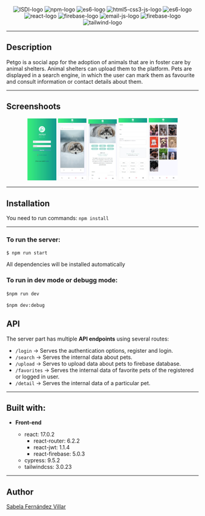 <p align="center">
    <img src="https://www.isdi.education/uploads/media/open-graph/08/1278-Captura%20de%20pantalla%202021-09-24%20a%20las%2014.22.27.png?v=1-0" alt="ISDI-logo" width="100"/>
    <img src="https://authy.com/wp-content/uploads/npm-logo.png" alt="npm-logo" width="50"/>
    <img src="https://i.blogs.es/545cf8/es6-logo/450_1000.png" alt="es6-logo" width="50"/>
    <img src="https://teorema-rd.com/storage/2020/05/Html5-JS-css-logo.jpg" alt="html5-css3-js-logo" width="150"/>
    <img src="https://cdn.rawgit.com/feross/standard/master/badge.svg" alt="es6-logo" width="100"/>
    <img src="https://blog.wildix.com/wp-content/uploads/2020/06/react-logo.jpg" alt="react-logo" width="100"/>
    <img src="https://blog.back4app.com/wp-content/uploads/2021/02/firebase.png" alt="firebase-logo" width="100"/>
    <img src="https://res.cloudinary.com/practicaldev/image/fetch/s--E7SQLjAt--/c_imagga_scale,f_auto,fl_progressive,h_420,q_auto,w_1000/https://dev-to-uploads.s3.amazonaws.com/uploads/articles/5d14su1hfqzbeqa2qhbr.png" alt="email-js-logo" width="100"/>
    <img src="https://www.cypress.io/static/cypress-io-logo-social-share-8fb8a1db3cdc0b289fad927694ecb415.png" alt="firebase-logo" width="100"/>
    <img src="https://www.adue.digital/wp-content/uploads/2021/06/tailwind-css-logo-vector.png" alt="tailwind-logo" width="100"/>
</p>

---

## Description

Petgo is a social app for the adoption of animals that are in foster care by animal shelters. Animal shelters can upload them to the platform. Pets are displayed in a search engine, in which the user can mark them as favourite and consult information or contact details about them.

---

## Screenshoots

<p align="center">
  <img src="/screenshots/login-screenshot.jpg" width="15%" />
  <img src="/screenshots/search-screenshot.jpg" width="15%" />
  <img src="/screenshots/detail-screenshot.jpg" width="15%" />
  <img src="/screenshots/upload-screenshot.jpg" width="15%" />
  <img src="/screenshots/favorites-screenshot.jpg" width="15%" />
</p>

---

## Installation

You need to run commands: `npm install`

---

### To run the server:

```
$ npm run start
```

All dependencies will be installed automatically

### To run in dev mode or debugg mode:

```
$npm run dev
```

```
$npm dev:debug
```

## API

The server part has multiple **API endpoints** using several routes:

- `/login` -> Serves the authentication options, register and login.
- `/search` -> Serves the internal data about pets.
- `/upload` -> Serves to upload data about pets to firebase database.
- `/favorites` -> Serves the internal data of favorite pets of the registered or logged in user.
- `/detail` -> Serves the internal data of a particular pet.

---

## Built with:

- **Front-end**

  - react: 17.0.2
    - react-router: 6.2.2
    - react-jwt: 1.1.4
    - react-firebase: 5.0.3
  - cypress: 9.5.2
  - tailwindcss: 3.0.23

---

## Author

[Sabela Fernández Villar](https://github.com/sfernandez93)
